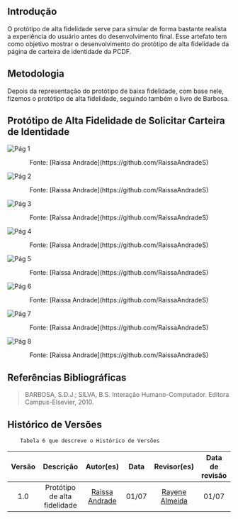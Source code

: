 ## Introdução
O protótipo de alta fidelidade serve para simular de forma bastante realista a experiência do usuário antes do desenvolvimento final. Esse artefato tem como objetivo mostrar o desenvolvimento do protótipo de alta fidelidade da página de carteira de identidade da PCDF. 

## Metodologia
Depois da representação do protótipo de baixa fidelidade, com base nele, fizemos o protótipo de alta fidelidade, seguindo também o livro de Barbosa. 

## Protótipo de Alta Fidelidade de Solicitar Carteira de Identidade 


![Pág 1](../../../assets/design/nivel3/id-1.png)

<center>Fonte: [Raissa Andrade](https://github.com/RaissaAndradeS)</center>

![Pág 2](../../../assets/design/nivel3/id-2.png)

<center>Fonte: [Raissa Andrade](https://github.com/RaissaAndradeS)</center>

![Pág 3](../../../assets/design/nivel3/id-3.png)

<center>Fonte: [Raissa Andrade](https://github.com/RaissaAndradeS)</center>

![Pág 4](../../../assets/design/nivel3/id-4.png)

<center>Fonte: [Raissa Andrade](https://github.com/RaissaAndradeS)</center>

![Pág 5](../../../assets/design/nivel3/id-5.png)

<center>Fonte: [Raissa Andrade](https://github.com/RaissaAndradeS)</center>

![Pág 6](../../../assets/design/nivel3/id-6.png)

<center>Fonte: [Raissa Andrade](https://github.com/RaissaAndradeS)</center>

![Pág 7](../../../assets/design/nivel3/id-7.png)

<center>Fonte: [Raissa Andrade](https://github.com/RaissaAndradeS)</center>

![Pág 8](../../../assets/design/nivel3/id-8.png)

<center>Fonte: [Raissa Andrade](https://github.com/RaissaAndradeS)</center>


## Referências Bibliográficas 

> BARBOSA, S.D.J.; SILVA, B.S. Interação Humano-Computador. Editora Campus-Elsevier, 2010.

## Histórico de Versões 

        Tabela 6 que descreve o Histórico de Versões
|     Versão       |     Descrição      |      Autor(es)      | Data           |  Revisor(es)          |Data de revisão|
| :----------------------------------------------------------: | :-------------------------------: | :-------------------------------------------------: | :-------------------------------: |  :-------------------------------: | :-------------------------------: |
| 1.0 | Protótipo de alta fidelidade  | [Raissa Andrade](https://github.com/RaissaAndradeS)   |  01/07 |[ Rayene Almeida ](https://github.com/rayenealmeida) | 01/07|